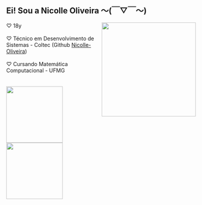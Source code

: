  ## Ei! Sou a Nicolle Oliveira 〜(￣▽￣〜) 
 <img align= "right" width= "250" src="https://pa1.narvii.com/6580/8098c6e9207376889eeb0532d9f5a0723c4d73f5_hq.gif"/>


<div>
    ♡ 18y <br><br>
    ♡ Técnico em Desenvolvimento de Sistemas - Coltec (Github <a href="https://github.com/Nicolle-Oliveira">Nicolle-Oliveira</a>)<br><br>
    ♡ Cursando Matemática Computacional - UFMG <br>
</div>
<br><br>
<div>
  <a href="https://github.com/NicolleTO">
    <img height=150 align="center" src="https://github-readme-stats.vercel.app/api?username=NicolleTO&hide=contribs,prs&show_icons=true&theme=omni"/>
    <img height=150 align="center" src="https://github-readme-stats.vercel.app/api/top-langs/?username=NicolleTO&layout=compact&theme=omni" />
  </a>
</div>

##
